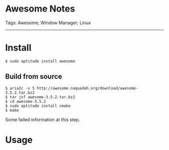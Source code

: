# Awesome Notes
Tags: Awesome; Window Manager; Linux

------

# Install

    $ sudo aptitude install awesome

## Build from source

    $ aria2c -s 5 http://awesome.naquadah.org/download/awesome-3.5.2.tar.bz2
    $ tar jxf awesome-3.5.2.tar.bz2
    $ cd awesome-3.5.2
    $ sudo aptitude install cmake
    $ make

Some failed information at this step.

# Usage


